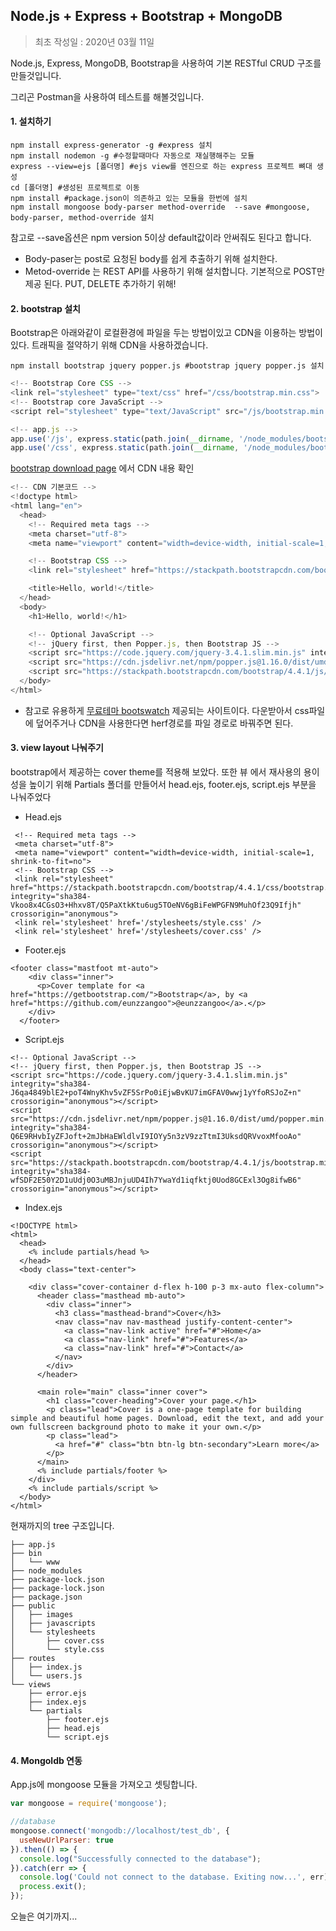 ## Node.js + Express + Bootstrap + MongoDB

> 최초 작성일 : 2020년 03월 11일



Node.js, Express, MongoDB,  Bootstrap을 사용하여 기본 RESTful CRUD 구조를 만들것입니다. 

그리곤 Postman을 사용하여 테스트를 해볼것입니다.



#### 1. 설치하기

```shell
npm install express-generator -g #express 설치
npm install nodemon -g #수정할때마다 자동으로 재실행해주는 모듈
express --view=ejs [폴더명] #ejs view를 엔진으로 하는 express 프로젝트 뼈대 생성
cd [폴더명] #생성된 프로젝트로 이동
npm install #package.json이 의존하고 있는 모듈을 한번에 설치
npm install mongoose body-parser method-override  --save #mongoose, body-parser, method-override 설치
```

참고로 --save옵션은 npm version 5이상 default값이라 안써줘도 된다고 합니다.

* Body-paser는 post로 요청된 body를 쉽게 추출하기 위해 설치한다.
* Metod-override 는 REST API를 사용하기 위해 설치합니다. 기본적으로 POST만 제공 된다. PUT, DELETE 추가하기 위해!



#### 2. bootstrap 설치

Bootstrap은 아래와같이 로컬환경에 파일을 두는 방법이있고 CDN을 이용하는 방법이있다. 트래픽을 절약하기 위해 CDN을 사용하겠습니다.

```shell
npm install bootstrap jquery popper.js #bootstrap jquery popper.js 설치
```

```js
<!-- Bootstrap Core CSS -->
<link rel="stylesheet" type="text/css" href="/css/bootstrap.min.css">
<!-- Bootstrap core JavaScript -->
<script rel="stylesheet" type="text/JavaScript" src="/js/bootstrap.min.js"></script>
```

```js
<!-- app.js -->
app.use('/js', express.static(path.join(__dirname, '/node_modules/bootstrap/dist/js')));
app.use('/css', express.static(path.join(__dirname, '/node_modules/bootstrap/dist/css')));
```



[bootstrap download page](http://bootstrapk.com/getting-started/#download) 에서  CDN 내용 확인

```js
<!-- CDN 기본코드 -->
<!doctype html>
<html lang="en">
  <head>
    <!-- Required meta tags -->
    <meta charset="utf-8">
    <meta name="viewport" content="width=device-width, initial-scale=1, shrink-to-fit=no">

    <!-- Bootstrap CSS -->
    <link rel="stylesheet" href="https://stackpath.bootstrapcdn.com/bootstrap/4.4.1/css/bootstrap.min.css" integrity="sha384-Vkoo8x4CGsO3+Hhxv8T/Q5PaXtkKtu6ug5TOeNV6gBiFeWPGFN9MuhOf23Q9Ifjh" crossorigin="anonymous">

    <title>Hello, world!</title>
  </head>
  <body>
    <h1>Hello, world!</h1>

    <!-- Optional JavaScript -->
    <!-- jQuery first, then Popper.js, then Bootstrap JS -->
    <script src="https://code.jquery.com/jquery-3.4.1.slim.min.js" integrity="sha384-J6qa4849blE2+poT4WnyKhv5vZF5SrPo0iEjwBvKU7imGFAV0wwj1yYfoRSJoZ+n" crossorigin="anonymous"></script>
    <script src="https://cdn.jsdelivr.net/npm/popper.js@1.16.0/dist/umd/popper.min.js" integrity="sha384-Q6E9RHvbIyZFJoft+2mJbHaEWldlvI9IOYy5n3zV9zzTtmI3UksdQRVvoxMfooAo" crossorigin="anonymous"></script>
    <script src="https://stackpath.bootstrapcdn.com/bootstrap/4.4.1/js/bootstrap.min.js" integrity="sha384-wfSDF2E50Y2D1uUdj0O3uMBJnjuUD4Ih7YwaYd1iqfktj0Uod8GCExl3Og8ifwB6" crossorigin="anonymous"></script>
  </body>
</html>
```

+ 참고로 유용하게 [무료테마 bootswatch](https://bootswatch.com/_) 제공되는 사이트이다. 다운받아서 css파일에 덮어주거나 CDN을 사용한다면 herf경로를 파일 경로로 바꿔주면 된다.



#### 3. view layout 나눠주기

bootstrap에서 제공하는 cover theme를 적용해 보았다. 또한 뷰 에서 재사용의 용이성을 높이기 위해 Partials 폴더를 만들어서 head.ejs, footer.ejs, script.ejs 부분을 나눠주었다

* Head.ejs

```ejs
 <!-- Required meta tags -->
 <meta charset="utf-8">
 <meta name="viewport" content="width=device-width, initial-scale=1, shrink-to-fit=no">
 <!-- Bootstrap CSS -->
 <link rel="stylesheet" href="https://stackpath.bootstrapcdn.com/bootstrap/4.4.1/css/bootstrap.min.css" integrity="sha384-Vkoo8x4CGsO3+Hhxv8T/Q5PaXtkKtu6ug5TOeNV6gBiFeWPGFN9MuhOf23Q9Ifjh" crossorigin="anonymous">
 <link rel='stylesheet' href='/stylesheets/style.css' />
 <link rel='stylesheet' href='/stylesheets/cover.css' />
```

* Footer.ejs

```ejs
<footer class="mastfoot mt-auto">
    <div class="inner">
      <p>Cover template for <a href="https://getbootstrap.com/">Bootstrap</a>, by <a href="https://github.com/eunzzangoo">@eunzzangoo</a>.</p>
    </div>
  </footer>
```

* Script.ejs

```ejs
<!-- Optional JavaScript -->
<!-- jQuery first, then Popper.js, then Bootstrap JS -->
<script src="https://code.jquery.com/jquery-3.4.1.slim.min.js" integrity="sha384-J6qa4849blE2+poT4WnyKhv5vZF5SrPo0iEjwBvKU7imGFAV0wwj1yYfoRSJoZ+n" crossorigin="anonymous"></script>
<script src="https://cdn.jsdelivr.net/npm/popper.js@1.16.0/dist/umd/popper.min.js" integrity="sha384-Q6E9RHvbIyZFJoft+2mJbHaEWldlvI9IOYy5n3zV9zzTtmI3UksdQRVvoxMfooAo" crossorigin="anonymous"></script>
<script src="https://stackpath.bootstrapcdn.com/bootstrap/4.4.1/js/bootstrap.min.js" integrity="sha384-wfSDF2E50Y2D1uUdj0O3uMBJnjuUD4Ih7YwaYd1iqfktj0Uod8GCExl3Og8ifwB6" crossorigin="anonymous"></script>
```

* Index.ejs

```ejs
<!DOCTYPE html>
<html>
  <head>
    <% include partials/head %>
  </head>
  <body class="text-center">

    <div class="cover-container d-flex h-100 p-3 mx-auto flex-column">
      <header class="masthead mb-auto">
        <div class="inner">
          <h3 class="masthead-brand">Cover</h3>
          <nav class="nav nav-masthead justify-content-center">
            <a class="nav-link active" href="#">Home</a>
            <a class="nav-link" href="#">Features</a>
            <a class="nav-link" href="#">Contact</a>
          </nav>
        </div>
      </header>

      <main role="main" class="inner cover">
        <h1 class="cover-heading">Cover your page.</h1>
        <p class="lead">Cover is a one-page template for building simple and beautiful home pages. Download, edit the text, and add your own fullscreen background photo to make it your own.</p>
        <p class="lead">
          <a href="#" class="btn btn-lg btn-secondary">Learn more</a>
        </p>
      </main>
      <% include partials/footer %>
    </div>
    <% include partials/script %>
  </body>
</html>
```



현재까지의 tree 구조입니다.

```
├── app.js
├── bin
│   └── www
├── node_modules
├── package-lock.json
├── package-lock.json
├── package.json
├── public
│   ├── images
│   ├── javascripts
│   └── stylesheets
│       ├── cover.css
│       └── style.css
├── routes
│   ├── index.js
│   └── users.js
└── views
    ├── error.ejs
    ├── index.ejs
    └── partials
        ├── footer.ejs
        ├── head.ejs
        └── script.ejs
```



#### 4. Mongoldb 연동

App.js에 mongoose 모듈을 가져오고 셋팅합니다.

```js
var mongoose = require('mongoose'); 

//database
mongoose.connect('mongodb://localhost/test_db', {
  useNewUrlParser: true
}).then(() => {
  console.log("Successfully connected to the database");    
}).catch(err => {
  console.log('Could not connect to the database. Exiting now...', err);
  process.exit();
});
```



오늘은 여기까지...

